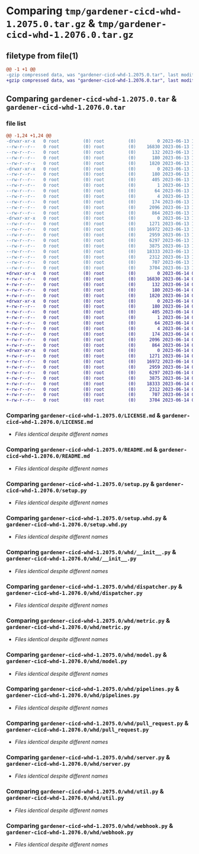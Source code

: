 # Comparing `tmp/gardener-cicd-whd-1.2075.0.tar.gz` & `tmp/gardener-cicd-whd-1.2076.0.tar.gz`

## filetype from file(1)

```diff
@@ -1 +1 @@
-gzip compressed data, was "gardener-cicd-whd-1.2075.0.tar", last modified: Tue Jun 13 15:07:31 2023, max compression
+gzip compressed data, was "gardener-cicd-whd-1.2076.0.tar", last modified: Wed Jun 14 06:08:32 2023, max compression
```

## Comparing `gardener-cicd-whd-1.2075.0.tar` & `gardener-cicd-whd-1.2076.0.tar`

### file list

```diff
@@ -1,24 +1,24 @@
-drwxr-xr-x   0 root         (0) root         (0)        0 2023-06-13 15:07:31.328079 gardener-cicd-whd-1.2075.0/
--rw-r--r--   0 root         (0) root         (0)    16830 2023-06-13 15:06:29.000000 gardener-cicd-whd-1.2075.0/LICENSE.md
--rw-r--r--   0 root         (0) root         (0)      132 2023-06-13 15:06:29.000000 gardener-cicd-whd-1.2075.0/NOTICE.md
--rw-r--r--   0 root         (0) root         (0)      180 2023-06-13 15:07:31.328079 gardener-cicd-whd-1.2075.0/PKG-INFO
--rw-r--r--   0 root         (0) root         (0)     1820 2023-06-13 15:06:29.000000 gardener-cicd-whd-1.2075.0/README.md
-drwxr-xr-x   0 root         (0) root         (0)        0 2023-06-13 15:07:31.328079 gardener-cicd-whd-1.2075.0/gardener_cicd_whd.egg-info/
--rw-r--r--   0 root         (0) root         (0)      180 2023-06-13 15:07:31.000000 gardener-cicd-whd-1.2075.0/gardener_cicd_whd.egg-info/PKG-INFO
--rw-r--r--   0 root         (0) root         (0)      405 2023-06-13 15:07:31.000000 gardener-cicd-whd-1.2075.0/gardener_cicd_whd.egg-info/SOURCES.txt
--rw-r--r--   0 root         (0) root         (0)        1 2023-06-13 15:07:31.000000 gardener-cicd-whd-1.2075.0/gardener_cicd_whd.egg-info/dependency_links.txt
--rw-r--r--   0 root         (0) root         (0)       64 2023-06-13 15:07:31.000000 gardener-cicd-whd-1.2075.0/gardener_cicd_whd.egg-info/requires.txt
--rw-r--r--   0 root         (0) root         (0)        4 2023-06-13 15:07:31.000000 gardener-cicd-whd-1.2075.0/gardener_cicd_whd.egg-info/top_level.txt
--rw-r--r--   0 root         (0) root         (0)      174 2023-06-13 15:07:31.328079 gardener-cicd-whd-1.2075.0/setup.cfg
--rw-r--r--   0 root         (0) root         (0)     2096 2023-06-13 15:06:29.000000 gardener-cicd-whd-1.2075.0/setup.py
--rw-r--r--   0 root         (0) root         (0)      864 2023-06-13 15:06:29.000000 gardener-cicd-whd-1.2075.0/setup.whd.py
-drwxr-xr-x   0 root         (0) root         (0)        0 2023-06-13 15:07:31.328079 gardener-cicd-whd-1.2075.0/whd/
--rw-r--r--   0 root         (0) root         (0)     1271 2023-06-13 15:06:29.000000 gardener-cicd-whd-1.2075.0/whd/__init__.py
--rw-r--r--   0 root         (0) root         (0)    16972 2023-06-13 15:06:29.000000 gardener-cicd-whd-1.2075.0/whd/dispatcher.py
--rw-r--r--   0 root         (0) root         (0)     2959 2023-06-13 15:06:29.000000 gardener-cicd-whd-1.2075.0/whd/metric.py
--rw-r--r--   0 root         (0) root         (0)     6297 2023-06-13 15:06:29.000000 gardener-cicd-whd-1.2075.0/whd/model.py
--rw-r--r--   0 root         (0) root         (0)     3875 2023-06-13 15:06:29.000000 gardener-cicd-whd-1.2075.0/whd/pipelines.py
--rw-r--r--   0 root         (0) root         (0)    18333 2023-06-13 15:06:29.000000 gardener-cicd-whd-1.2075.0/whd/pull_request.py
--rw-r--r--   0 root         (0) root         (0)     2312 2023-06-13 15:06:29.000000 gardener-cicd-whd-1.2075.0/whd/server.py
--rw-r--r--   0 root         (0) root         (0)      707 2023-06-13 15:06:29.000000 gardener-cicd-whd-1.2075.0/whd/util.py
--rw-r--r--   0 root         (0) root         (0)     3704 2023-06-13 15:06:29.000000 gardener-cicd-whd-1.2075.0/whd/webhook.py
+drwxr-xr-x   0 root         (0) root         (0)        0 2023-06-14 06:08:32.915888 gardener-cicd-whd-1.2076.0/
+-rw-r--r--   0 root         (0) root         (0)    16830 2023-06-14 06:07:38.000000 gardener-cicd-whd-1.2076.0/LICENSE.md
+-rw-r--r--   0 root         (0) root         (0)      132 2023-06-14 06:07:38.000000 gardener-cicd-whd-1.2076.0/NOTICE.md
+-rw-r--r--   0 root         (0) root         (0)      180 2023-06-14 06:08:32.915888 gardener-cicd-whd-1.2076.0/PKG-INFO
+-rw-r--r--   0 root         (0) root         (0)     1820 2023-06-14 06:07:38.000000 gardener-cicd-whd-1.2076.0/README.md
+drwxr-xr-x   0 root         (0) root         (0)        0 2023-06-14 06:08:32.911888 gardener-cicd-whd-1.2076.0/gardener_cicd_whd.egg-info/
+-rw-r--r--   0 root         (0) root         (0)      180 2023-06-14 06:08:32.000000 gardener-cicd-whd-1.2076.0/gardener_cicd_whd.egg-info/PKG-INFO
+-rw-r--r--   0 root         (0) root         (0)      405 2023-06-14 06:08:32.000000 gardener-cicd-whd-1.2076.0/gardener_cicd_whd.egg-info/SOURCES.txt
+-rw-r--r--   0 root         (0) root         (0)        1 2023-06-14 06:08:32.000000 gardener-cicd-whd-1.2076.0/gardener_cicd_whd.egg-info/dependency_links.txt
+-rw-r--r--   0 root         (0) root         (0)       64 2023-06-14 06:08:32.000000 gardener-cicd-whd-1.2076.0/gardener_cicd_whd.egg-info/requires.txt
+-rw-r--r--   0 root         (0) root         (0)        4 2023-06-14 06:08:32.000000 gardener-cicd-whd-1.2076.0/gardener_cicd_whd.egg-info/top_level.txt
+-rw-r--r--   0 root         (0) root         (0)      174 2023-06-14 06:08:32.915888 gardener-cicd-whd-1.2076.0/setup.cfg
+-rw-r--r--   0 root         (0) root         (0)     2096 2023-06-14 06:07:38.000000 gardener-cicd-whd-1.2076.0/setup.py
+-rw-r--r--   0 root         (0) root         (0)      864 2023-06-14 06:07:38.000000 gardener-cicd-whd-1.2076.0/setup.whd.py
+drwxr-xr-x   0 root         (0) root         (0)        0 2023-06-14 06:08:32.915888 gardener-cicd-whd-1.2076.0/whd/
+-rw-r--r--   0 root         (0) root         (0)     1271 2023-06-14 06:07:38.000000 gardener-cicd-whd-1.2076.0/whd/__init__.py
+-rw-r--r--   0 root         (0) root         (0)    16972 2023-06-14 06:07:38.000000 gardener-cicd-whd-1.2076.0/whd/dispatcher.py
+-rw-r--r--   0 root         (0) root         (0)     2959 2023-06-14 06:07:38.000000 gardener-cicd-whd-1.2076.0/whd/metric.py
+-rw-r--r--   0 root         (0) root         (0)     6297 2023-06-14 06:07:38.000000 gardener-cicd-whd-1.2076.0/whd/model.py
+-rw-r--r--   0 root         (0) root         (0)     3875 2023-06-14 06:07:38.000000 gardener-cicd-whd-1.2076.0/whd/pipelines.py
+-rw-r--r--   0 root         (0) root         (0)    18333 2023-06-14 06:07:38.000000 gardener-cicd-whd-1.2076.0/whd/pull_request.py
+-rw-r--r--   0 root         (0) root         (0)     2312 2023-06-14 06:07:38.000000 gardener-cicd-whd-1.2076.0/whd/server.py
+-rw-r--r--   0 root         (0) root         (0)      707 2023-06-14 06:07:38.000000 gardener-cicd-whd-1.2076.0/whd/util.py
+-rw-r--r--   0 root         (0) root         (0)     3704 2023-06-14 06:07:38.000000 gardener-cicd-whd-1.2076.0/whd/webhook.py
```

### Comparing `gardener-cicd-whd-1.2075.0/LICENSE.md` & `gardener-cicd-whd-1.2076.0/LICENSE.md`

 * *Files identical despite different names*

### Comparing `gardener-cicd-whd-1.2075.0/README.md` & `gardener-cicd-whd-1.2076.0/README.md`

 * *Files identical despite different names*

### Comparing `gardener-cicd-whd-1.2075.0/setup.py` & `gardener-cicd-whd-1.2076.0/setup.py`

 * *Files identical despite different names*

### Comparing `gardener-cicd-whd-1.2075.0/setup.whd.py` & `gardener-cicd-whd-1.2076.0/setup.whd.py`

 * *Files identical despite different names*

### Comparing `gardener-cicd-whd-1.2075.0/whd/__init__.py` & `gardener-cicd-whd-1.2076.0/whd/__init__.py`

 * *Files identical despite different names*

### Comparing `gardener-cicd-whd-1.2075.0/whd/dispatcher.py` & `gardener-cicd-whd-1.2076.0/whd/dispatcher.py`

 * *Files identical despite different names*

### Comparing `gardener-cicd-whd-1.2075.0/whd/metric.py` & `gardener-cicd-whd-1.2076.0/whd/metric.py`

 * *Files identical despite different names*

### Comparing `gardener-cicd-whd-1.2075.0/whd/model.py` & `gardener-cicd-whd-1.2076.0/whd/model.py`

 * *Files identical despite different names*

### Comparing `gardener-cicd-whd-1.2075.0/whd/pipelines.py` & `gardener-cicd-whd-1.2076.0/whd/pipelines.py`

 * *Files identical despite different names*

### Comparing `gardener-cicd-whd-1.2075.0/whd/pull_request.py` & `gardener-cicd-whd-1.2076.0/whd/pull_request.py`

 * *Files identical despite different names*

### Comparing `gardener-cicd-whd-1.2075.0/whd/server.py` & `gardener-cicd-whd-1.2076.0/whd/server.py`

 * *Files identical despite different names*

### Comparing `gardener-cicd-whd-1.2075.0/whd/util.py` & `gardener-cicd-whd-1.2076.0/whd/util.py`

 * *Files identical despite different names*

### Comparing `gardener-cicd-whd-1.2075.0/whd/webhook.py` & `gardener-cicd-whd-1.2076.0/whd/webhook.py`

 * *Files identical despite different names*

